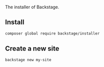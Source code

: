 The installer of Backstage.

## Install
```bash
composer global require backstage/installer
```

## Create a new site
```bash
backstage new my-site
```

